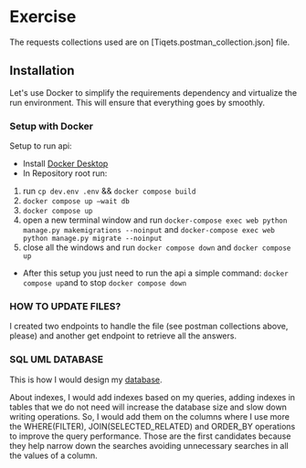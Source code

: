 # Exercise

The requests collections used are on [Tiqets.postman_collection.json] file.

## Installation

Let's use Docker to simplify the requirements dependency and virtualize the run environment. This will ensure that
everything goes by smoothly.


### Setup with Docker
Setup to run api:
 - Install [Docker Desktop](https://www.docker.com/products/docker-desktop/)
 - In Repository root run: 
 1)  run `cp dev.env .env` && `docker compose build` 
 2) `docker compose up —wait db` 
 3) `docker compose up` 
 4) open a new terminal window and run `docker-compose exec web python manage.py makemigrations --noinput` and `docker-compose exec web python manage.py migrate --noinput` 
 5) close all the windows and run `docker compose down` and `docker compose up` 
 - After this setup you just need to run the api a simple command: `docker compose up`and to stop `docker compose down`
 

### HOW TO UPDATE FILES?
I created two endpoints to handle the file (see postman collections above, please) and another get endpoint to retrieve all the answers.  

### SQL UML DATABASE
This is how I would design my [database](https://viewer.diagrams.net/?tags=%7B%7D&highlight=0000ff&edit=_blank&layers=1&nav=1&title=Untitled%20Diagram.drawio#R7VldU9s4FP01eWTHsuwEHnEg6XZZlpZu2enLjmIrthbZcmWFJPz6XtnydwCHbUo7MJMZoqsvS%2Bfccy7OCE%2FjzVySNPpTBJSPbCvYjPDZyLaRY4%2Fhj45si8jkxCkCoWSBGVQHrtk9NUHLRFcsoFlroBKCK5a2g75IEuqrVoxIKdbtYUvB27umJKS9wLVPeD96wwIVFdFje1LH31EWRuXOaHxS9MSkHGxOkkUkEOtGCJ%2BP8FQKoYpv8WZKub688l5uft%2Fe8Ivb8fz9h%2Bwr%2Bdv749Pl56Nisdk%2BU6ojSJqoZy99f7ucvfvs%2FPdPejX7sLbmp4v3R2aKdUf4ytzXXzKg0hxYbctbzNYs5iSBlrcUibo2PRjahLMwge8%2BPBzMxN4dlYoBAKemQ4kUon7EeHBBtmKlj5Ap4t%2BWLS8Skt3DsoRDF4IAdEtluAQEbI641jMhbEFU0gzGXJX3gqrQBcmUGeMLzkmasUX%2BwHpITGTIEk8oJeJyIbFKAhqYVgV03lBS3FbU0fMHomFQ07dBNw0uGnTmVMRUyS0MMb0V0UymobK9rnmLxiYWNTh7bGLEpEpYLV3t9hFSiyQh3EG9He5s5wzcrlSEcjvCAfeEKOrpW8yaJIQvjZPWoZyae9DU7dHUX2UA3w6mwmWr4azMUuKzJLygS304p458NOfVIQFzlzxnRMSCgCY5YxRRpCCVpkkqWKLyC3E9%2BMC1Ta3f3JELjzSFNqrb8NHDpZqKBMhFWM4iCoxdU83aHfx6NHWf5te2jdu%2B%2BDbp1AJ2XxQR7sHoEemD5QzVG%2FSmN4fTG4wHCsDkWXqDnc52xzu2m%2FwceoOcHlMXDzD11ehNlb2%2FkOCMezD28KNJcKrLTGgtuNCp7kHIaAGyiuaM6Y2HJGs7s2kAtajZi%2FKFWJ%2FXAS8PQEfJlL1TPRMr6dMBkIG6hXSAl%2BjHfRTYXUhKyolid%2B1y%2BxFpuNLMbagQ6sjCBLeXKE5pZjXr285CuLOQPek8S3ELvYW%2Bm2ZMemSbPlSkvNnb4e3N%2FbHltOv%2BOuW03bc3GP96nW0ymFs%2Fi7PZ%2BzmbSPOr3s%2B7KttDL%2B9k1kAjK6F80skMzJpJzax10Hcxtaq2LcXgxH6eqbnOEws9YGq9hY661XdnHbFcZvQgvmj3fbFH1dxmGhpQag7P1aSnOAtjNh4nC8o9cLAw5%2B5UcAEKdZaI2lpNIWcPl4Myt8wbSfNYo%2BrfpeEWdPQ%2F2VSS8gBQnX1xkLf8d%2FYltL4uLvmnBM03lcfWSF0%2B5AqRiktpeNIgYpD6XCe6MLelXqs5WSmRGcgqjerCCqrUCR2qhsBWJ2usvqnjHbqPHykhhur%2BToTsHkLoDaFW1Y9eGKH%2BO67XnkOTtsUi7L4sQv2Xya88h5wT60chBM36B7PCtuqfHfH5Nw%3D%3D).

About indexes, I would add indexes based on my queries, adding indexes in tables that we do not need will increase the database size and slow down writing operations. So, I would add them on the columns where I use more the WHERE(FILTER), JOIN(SELECTED_RELATED) and ORDER_BY operations to improve the query performance. Those are the first candidates because they help narrow down the searches avoiding unnecessary searches in all the values of a column. 
